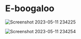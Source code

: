 # E-boogaloo

![Screenshot 2023-05-11 234225](https://github.com/Benjiwildcat/E-boogaloo/assets/127920897/9561bcfd-f631-4b09-b7bc-abcf345b728e)

![Screenshot 2023-05-11 234254](https://github.com/Benjiwildcat/E-boogaloo/assets/127920897/fc5045b6-61e8-49ce-941d-2cac4461a569)

